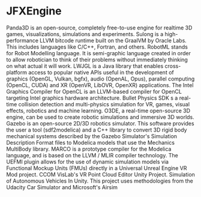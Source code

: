 # JFXEngine

Panda3D is an open-source, completely free-to-use engine for realtime 3D games, visualizations, simulations and experiments. Sulong is a high-performance LLVM bitcode runtime built on the GraalVM by Oracle Labs. This includes languages like C/C++, Fortran, and others. RobotML stands for Robot Modelling language. It is semi-graphic language created in order to allow robotician to think of their problems without immediately thinking on what actual it will work. LWJGL is a Java library that enables cross-platform access to popular native APIs useful in the development of graphics (OpenGL, Vulkan, bgfx), audio (OpenAL, Opus), parallel computing (OpenCL, CUDA) and XR (OpenVR, LibOVR, OpenXR) applications. The Intel Graphics Compiler for OpenCL is an LLVM-based compiler for OpenCL targeting Intel graphics hardware architecture. Bullet Physics SDK s a real-time collision detection and multi-physics simulation for VR, games, visual effects, robotics and machine learning. O3DE, a real-time open-source 3D engine, can be used to create robotic simulations and immersive 3D worlds. Gazebo is an open-source 2D/3D robotics simulator. This software provides the user a tool (sdf2modelica) and a C++ library to convert 3D rigid body mechanical systems described by the Gazebo Simulator's Simulation Description Format files to Modelica models that use the Mechanics MultiBody library. MARCO is a prototype compiler for the Modelica language, and is based on the LLVM / MLIR compiler technology. The UEFMI plugin allows for the use of dynamic simulation models via Functional Mockup Units (FMUs) directly in a Universal Unreal Engine VR Mod project. CCOM VisLab's VR Point Cloud Editor Unity Project. Simulation of Autonomous Vehicles In Unity. This project uses methodologies from the Udacity Car Simulator and Microsoft's Airsim
